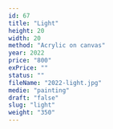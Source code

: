 ```yaml
---
id: 67
title: "Light"
height: 20
width: 20
method: "Acrylic on canvas"
year: 2022
price: "800"
exPrice: ""
status: ""
fileName: "2022-light.jpg"
medie: "painting"
draft: "false"
slug: "light"
weight: "350"
---
```

